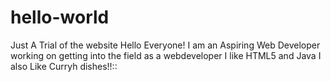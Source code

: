 # hello-world
Just A Trial of the website
Hello Everyone! 
I am an Aspiring Web Developer working on getting into the field as a webdeveloper
I like HTML5 and Java
I also Like Curryh dishes!!::
